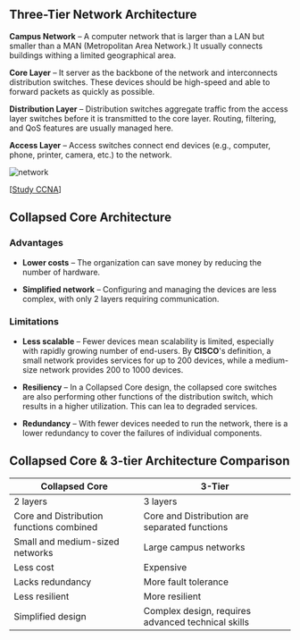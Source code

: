 ## Three-Tier Network Architecture

**Campus Network** – A computer network that is larger than a LAN but smaller than a MAN (Metropolitan Area Network.)
It usually connects buildings withing a limited geographical area.

**Core Layer** – It server as the backbone of the network and interconnects distribution switches.
These devices should be high-speed and able to forward packets as quickly as possible.

**Distribution Layer** – Distribution switches aggregate traffic from the access layer switches before it is transmitted to the core layer.
Routing, filtering, and QoS features are usually managed here.

**Access Layer** – Access switches connect end devices (e.g., computer, phone, printer, camera, etc.) to the network.

<img src="https://server/path/to/image.ext" alt="network" class="inline" />

[[Study CCNA](https://study-ccna.com/collapsed-core-and-three-tier-architectures/)]

## Collapsed Core Architecture

### Advantages

- **Lower costs** – The organization can save money by reducing the number of hardware.

- **Simplified network** – Configuring and managing the devices are less complex, with only 2 layers requiring communication.

### Limitations

- **Less scalable** – Fewer devices mean scalability is limited, especially with rapidly growing number of end-users.
By **CISCO**'s definition, a small network provides services for up to 200 devices, while a medium-size network provides 200 to 1000 devices.

- **Resiliency** – In a Collapsed Core design, the collapsed core switches are also performing other functions of the distribution switch, which results in a higher utilization.
This can lea to degraded services.

- **Redundancy** – With fewer devices needed to run the network, there is a lower redundancy to cover the failures of individual components.

## Collapsed Core & 3-tier Architecture Comparison

| Collapsed Core    | 3-Tier |
| --------- | ----------- |
| 2 layers    | 3 layers       |
| Core and Distribution functions combined | Core and Distribution are separated functions |
| Small and medium-sized networks | Large campus networks |
| Less cost | Expensive |
| Lacks redundancy | More fault tolerance |
| Less resilient | More resilient |
| Simplified design | Complex design, requires advanced technical skills |
